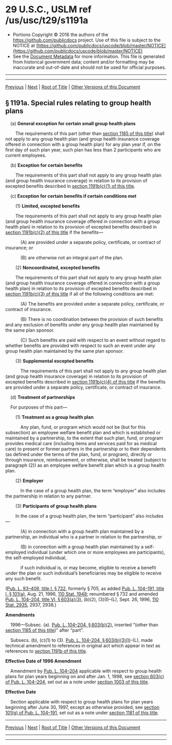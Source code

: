 ---
---

# 29 U.S.C., USLM ref /us/usc/t29/s1191a

* Portions Copyright © 2016 the authors of the https://github.com/publicdocs project.
  Use of this file is subject to the NOTICE at [https://github.com/publicdocs/uscode/blob/master/NOTICE](https://github.com/publicdocs/uscode/blob/master/NOTICE)
* See the [Document Metadata](././../../../../../../../..//README.md) for more information.
  This file is generated from historical government data; content and/or formatting may be inaccurate and out-of-date and should not be used for official purposes.

----------
----------

[Previous](./../../../../../../../..//us/usc/t29/ch18/schI/stB/pt7/sptC/m__us_usc_t29_s1191.md) | [Next](./../../../../../../../..//us/usc/t29/ch18/schI/stB/pt7/sptC/m__us_usc_t29_s1191b.md) | [Root of Title](./../../../../../../../../) | [Other Versions of this Document](https://publicdocs.github.io/go/links?ns=uslm&ref=%2Fus%2Fusc%2Ft29%2Fs1191a)

## § 1191a. Special rules relating to group health plans

    (a) __General exception for certain small group health plans__ 

        The requirements of this part (other than [section 1185 of this title][/us/usc/t29/s1185]) shall not apply to any group health plan (and group health insurance coverage offered in connection with a group health plan) for any plan year if, on the first day of such plan year, such plan has less than 2 participants who are current employees.

    (b) __Exception for certain benefits__ 

        The requirements of this part shall not apply to any group health plan (and group health insurance coverage) in relation to its provision of excepted benefits described in [section 1191b(c)(1) of this title][/us/usc/t29/s1191b/c/1].

    (c) __Exception for certain benefits if certain conditions met__ 

        (1) __Limited, excepted benefits__ 

        The requirements of this part shall not apply to any group health plan (and group health insurance coverage offered in connection with a group health plan) in relation to its provision of excepted benefits described in [section 1191b(c)(2) of this title][/us/usc/t29/s1191b/c/2] if the benefits—

            (A) are provided under a separate policy, certificate, or contract of insurance; or

            (B) are otherwise not an integral part of the plan.

        (2) __Noncoordinated, excepted benefits__ 

        The requirements of this part shall not apply to any group health plan (and group health insurance coverage offered in connection with a group health plan) in relation to its provision of excepted benefits described in [section 1191b(c)(3) of this title][/us/usc/t29/s1191b/c/3] if all of the following conditions are met:

            (A) The benefits are provided under a separate policy, certificate, or contract of insurance.

            (B) There is no coordination between the provision of such benefits and any exclusion of benefits under any group health plan maintained by the same plan sponsor.

            (C) Such benefits are paid with respect to an event without regard to whether benefits are provided with respect to such an event under any group health plan maintained by the same plan sponsor.

        (3) __Supplemental excepted benefits__ 

            The requirements of this part shall not apply to any group health plan (and group health insurance coverage) in relation to its provision of excepted benefits described in [section 1191b(c)(4) of this title][/us/usc/t29/s1191b/c/4] if the benefits are provided under a separate policy, certificate, or contract of insurance.

    (d) __Treatment of partnerships__ 

    For purposes of this part—

        (1) __Treatment as a group health plan__ 

            Any plan, fund, or program which would not be (but for this subsection) an employee welfare benefit plan and which is established or maintained by a partnership, to the extent that such plan, fund, or program provides medical care (including items and services paid for as medical care) to present or former partners in the partnership or to their dependents (as defined under the terms of the plan, fund, or program), directly or through insurance, reimbursement, or otherwise, shall be treated (subject to paragraph (2)) as an employee welfare benefit plan which is a group health plan.

        (2) __Employer__ 

            In the case of a group health plan, the term “employer” also includes the partnership in relation to any partner.

        (3) __Participants of group health plans__ 

        In the case of a group health plan, the term “participant” also includes—

            (A) in connection with a group health plan maintained by a partnership, an individual who is a partner in relation to the partnership, or

            (B) in connection with a group health plan maintained by a self-employed individual (under which one or more employees are participants), the self-employed individual,

            if such individual is, or may become, eligible to receive a benefit under the plan or such individual’s beneficiaries may be eligible to receive any such benefit.

([Pub. L. 93–406, title I, § 732][/us/pl/93/406/s732], formerly § 705, as added [Pub. L. 104–191, title I, § 101(a)][/us/pl/104/191/s101/a], Aug. 21, 1996, [110 Stat. 1948][/us/stat/110/1948]; renumbered § 732 and amended [Pub. L. 104–204, title VI, § 603(a)(3)][/us/pl/104/204/s603/a/3], (b)(2), (3)(I)–(L), Sept. 26, 1996, [110 Stat. 2935][/us/stat/110/2935], 2937, 2938.)

 __Amendments__ 

    1996—Subsec. (a). [Pub. L. 104–204, § 603(b)(2)][/us/pl/104/204/s603/b/2], inserted “(other than [section 1185 of this title][/us/usc/t29/s1185])” after “part”.

    Subsecs. (b), (c)(1) to (3). [Pub. L. 104–204, § 603(b)(3)(I)][/us/pl/104/204/s603/b/3/I]–(L), made technical amendment to references in original act which appear in text as references to [section 1191b of this title][/us/usc/t29/s1191b].

 __Effective Date of 1996 Amendment__ 

    Amendment by [Pub. L. 104–204][/us/pl/104/204] applicable with respect to group health plans for plan years beginning on and after Jan. 1, 1998, see [section 603(c) of Pub. L. 104–204][/us/pl/104/204/s603/c], set out as a note under [section 1003 of this title][/us/usc/t29/s1003].

 __Effective Date__ 

    Section applicable with respect to group health plans for plan years beginning after June 30, 1997, except as otherwise provided, see [section 101(g) of Pub. L. 104–191][/us/pl/104/191/s101/g], set out as a note under [section 1181 of this title][/us/usc/t29/s1181].

----------

[Previous](./../../../../../../../..//us/usc/t29/ch18/schI/stB/pt7/sptC/m__us_usc_t29_s1191.md) | [Next](./../../../../../../../..//us/usc/t29/ch18/schI/stB/pt7/sptC/m__us_usc_t29_s1191b.md) | [Root of Title](./../../../../../../../../) | [Other Versions of this Document](https://publicdocs.github.io/go/links?ns=uslm&ref=%2Fus%2Fusc%2Ft29%2Fs1191a)

----------
----------

[/us/usc/t29/s1185]: https://publicdocs.github.io/go/links?ns=uslm&ref=%2Fus%2Fusc%2Ft29%2Fs1185
[/us/usc/t29/s1191b/c/1]: https://publicdocs.github.io/go/links?ns=uslm&ref=%2Fus%2Fusc%2Ft29%2Fs1191b%2Fc%2F1
[/us/usc/t29/s1191b/c/2]: https://publicdocs.github.io/go/links?ns=uslm&ref=%2Fus%2Fusc%2Ft29%2Fs1191b%2Fc%2F2
[/us/usc/t29/s1191b/c/3]: https://publicdocs.github.io/go/links?ns=uslm&ref=%2Fus%2Fusc%2Ft29%2Fs1191b%2Fc%2F3
[/us/usc/t29/s1191b/c/4]: https://publicdocs.github.io/go/links?ns=uslm&ref=%2Fus%2Fusc%2Ft29%2Fs1191b%2Fc%2F4
[/us/pl/93/406/s732]: https://publicdocs.github.io/go/links?ns=uslm&ref=%2Fus%2Fpl%2F93%2F406%2Fs732
[/us/pl/104/191/s101/a]: https://publicdocs.github.io/go/links?ns=uslm&ref=%2Fus%2Fpl%2F104%2F191%2Fs101%2Fa
[/us/stat/110/1948]: https://publicdocs.github.io/go/links?ns=uslm&ref=%2Fus%2Fstat%2F110%2F1948
[/us/pl/104/204/s603/a/3]: https://publicdocs.github.io/go/links?ns=uslm&ref=%2Fus%2Fpl%2F104%2F204%2Fs603%2Fa%2F3
[/us/stat/110/2935]: https://publicdocs.github.io/go/links?ns=uslm&ref=%2Fus%2Fstat%2F110%2F2935
[/us/pl/104/204/s603/b/2]: https://publicdocs.github.io/go/links?ns=uslm&ref=%2Fus%2Fpl%2F104%2F204%2Fs603%2Fb%2F2
[/us/usc/t29/s1185]: https://publicdocs.github.io/go/links?ns=uslm&ref=%2Fus%2Fusc%2Ft29%2Fs1185
[/us/pl/104/204/s603/b/3/I]: https://publicdocs.github.io/go/links?ns=uslm&ref=%2Fus%2Fpl%2F104%2F204%2Fs603%2Fb%2F3%2FI
[/us/usc/t29/s1191b]: https://publicdocs.github.io/go/links?ns=uslm&ref=%2Fus%2Fusc%2Ft29%2Fs1191b
[/us/pl/104/204]: https://publicdocs.github.io/go/links?ns=uslm&ref=%2Fus%2Fpl%2F104%2F204
[/us/pl/104/204/s603/c]: https://publicdocs.github.io/go/links?ns=uslm&ref=%2Fus%2Fpl%2F104%2F204%2Fs603%2Fc
[/us/usc/t29/s1003]: https://publicdocs.github.io/go/links?ns=uslm&ref=%2Fus%2Fusc%2Ft29%2Fs1003
[/us/pl/104/191/s101/g]: https://publicdocs.github.io/go/links?ns=uslm&ref=%2Fus%2Fpl%2F104%2F191%2Fs101%2Fg
[/us/usc/t29/s1181]: https://publicdocs.github.io/go/links?ns=uslm&ref=%2Fus%2Fusc%2Ft29%2Fs1181


